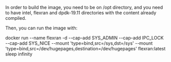 In order to build the image, you need to be on /opt directory,
and you need to have intel, flexran and dpdk-19.11 directories
with the content already compiled.

Then, you can run the image with:

docker run --name flexran -d --cap-add SYS_ADMIN --cap-add IPC_LOCK --cap-add SYS_NICE --mount 'type=bind,src=/sys,dst=/sys' --mount 'type=bind,src=/dev/hugepages,destination=/dev/hugepages' flexran:latest sleep infinity


